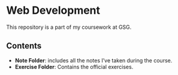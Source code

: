 # Web Development

This repository is a part of my coursework at GSG.

## Contents

- **Note Folder**: includes all the notes I’ve taken during the course.
- **Exercise Folder**: Contains the official exercises.
